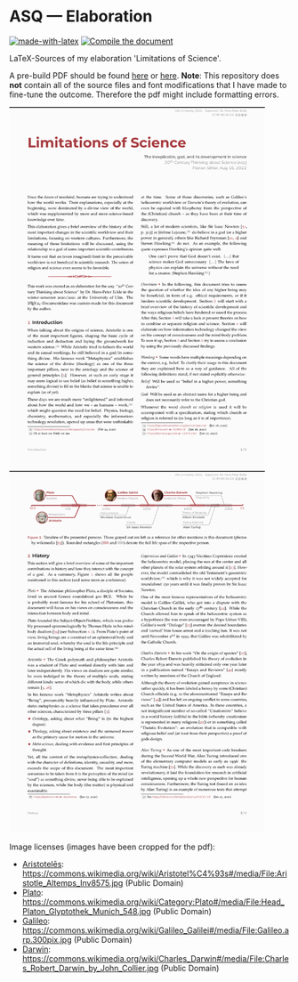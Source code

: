 # ASQ &#8212; Elaboration

[![made-with-latex](https://img.shields.io/badge/Made%20with-LaTeX-1f425f.svg)](https://www.latex-project.org/) [![Compile the document](https://github.com/EagleoutIce/asq-limitations-of-science/actions/workflows/compile.yaml/badge.svg)](https://github.com/EagleoutIce/asq-limitations-of-science/actions/workflows/compile.yaml)

LaTeX-Sources of my elaboration 'Limitations of Science'.

A pre-build PDF should be found [here](https://media.githubusercontent.com/media/EagleoutIce/asq-limitations-of-science/gh-pages/asq-20th-ausarbeitung.pdf) or [here](https://github.com/EagleoutIce/asq-limitations-of-science/blob/gh-pages/asq-20th-ausarbeitung.pdf). **Note**: This repository does **not** contain all of the source files and font modifications that I have made to fine-tune the outcome. Therefore the pdf might include formatting errors.

[<img src="https://github.com/EagleoutIce/asq-limitations-of-science/blob/gh-pages/preview-1.png?raw=true" width="460"/>](https://media.githubusercontent.com/media/EagleoutIce/asq-limitations-of-science/gh-pages/asq-20th-ausarbeitung.pdf) [<img src="https://github.com/EagleoutIce/asq-limitations-of-science/blob/gh-pages/preview-2.png?raw=true" width="460"/>](https://media.githubusercontent.com/media/EagleoutIce/asq-limitations-of-science/gh-pages/asq-20th-ausarbeitung.pdf)


Image licenses (images have been cropped for the pdf):

* [Aristotelēs](figures/aristotle.jpg): <https://commons.wikimedia.org/wiki/Aristotel%C4%93s#/media/File:Aristotle_Altemps_Inv8575.jpg> (Public Domain)
* [Plato](figures/plato.jpg): <https://commons.wikimedia.org/wiki/Category:Plato#/media/File:Head_Platon_Glyptothek_Munich_548.jpg> (Public Domain)
* [Galileo](figures/galileo.jpg): <https://commons.wikimedia.org/wiki/Galileo_Galilei#/media/File:Galileo.arp.300pix.jpg> (Public Domain)
* [Darwin](figures/darwin.jpg): <https://commons.wikimedia.org/wiki/Charles_Darwin#/media/File:Charles_Robert_Darwin_by_John_Collier.jpg> (Public Domain)